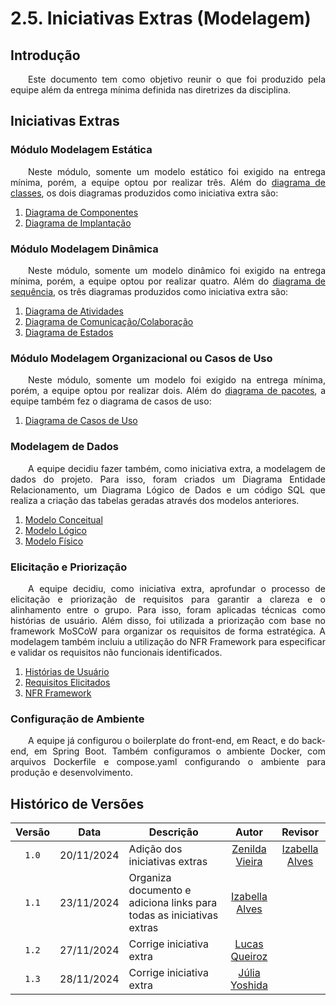 # 2.5. Iniciativas Extras (Modelagem)

## Introdução

<p style="text-align: justify; text-indent: 2em;"> Este documento tem como objetivo reunir o que foi produzido pela equipe além da entrega mínima definida nas diretrizes da disciplina. </p>

## Iniciativas Extras

### Módulo Modelagem Estática 

<p style="text-align: justify; text-indent: 2em;"> Neste módulo, somente um modelo estático foi exigido na entrega mínima, porém, a equipe optou por realizar três. Além do <a href="https://unbarqdsw2024-2.github.io/2024.2_G10_Recomendacao_Entrega_02/#/modelagem-estatica/diagrama-de-classes">diagrama de classes</a>, os dois diagramas produzidos como iniciativa extra são:</p>

1. [Diagrama de Componentes](https://unbarqdsw2024-2.github.io/2024.2_G10_Recomendacao_Entrega_02/#/modelagem-estatica/diagrama-de-componentes)
2. [Diagrama de Implantação](https://unbarqdsw2024-2.github.io/2024.2_G10_Recomendacao_Entrega_02/#/modelagem-estatica/diagrama-de-implantacao)


### Módulo Modelagem Dinâmica

<p style="text-align: justify; text-indent: 2em;"> Neste módulo, somente um modelo dinâmico foi exigido na entrega mínima, porém, a equipe optou por realizar quatro. Além do <a href="https://unbarqdsw2024-2.github.io/2024.2_G10_Recomendacao_Entrega_02/#/modelagem-dinamica/diagrama-de-sequencia">diagrama de sequência</a>, os três diagramas produzidos como iniciativa extra são:</p>

1. [Diagrama de Atividades](https://unbarqdsw2024-2.github.io/2024.2_G10_Recomendacao_Entrega_02/#/modelagem-dinamica/diagrama-de-atividades)
2. [Diagrama de Comunicação/Colaboração](https://unbarqdsw2024-2.github.io/2024.2_G10_Recomendacao_Entrega_02/#/modelagem-dinamica/diagrama-de-comunicacao)
3. [Diagrama de Estados](https://unbarqdsw2024-2.github.io/2024.2_G10_Recomendacao_Entrega_02/#/modelagem-dinamica/diagrama-de-estados)

### Módulo Modelagem Organizacional ou Casos de Uso

<p style="text-align: justify; text-indent: 2em;"> Neste módulo, somente um modelo foi exigido na entrega mínima, porém, a equipe optou por realizar dois. Além do <a href="[https://unbarqdsw2024-2.github.io/2024.2_G10_Recomendacao_Entrega_02/#/modelagem-dinamica/diagrama-de-sequencia](https://unbarqdsw2024-2.github.io/2024.2_G10_Recomendacao_Entrega_02/#/modelagem-organizacional-ou-cdu/diagrama-de-pacotes)">diagrama de pacotes</a>, a equipe também fez o diagrama de casos de uso: </p>

1. [Diagrama de Casos de Uso](https://unbarqdsw2024-2.github.io/2024.2_G10_Recomendacao_Entrega_02/#/modelagem-organizacional-ou-cdu/diagrama-de-cdu)

### Modelagem de Dados

<p style="text-align: justify; text-indent: 2em;"> A equipe decidiu fazer também, como iniciativa extra, a modelagem de dados do projeto. Para isso, foram criados um Diagrama Entidade Relacionamento, um Diagrama Lógico de Dados e um código SQL que realiza a criação das tabelas geradas através dos modelos anteriores.</p>

1. [Modelo Conceitual](https://unbarqdsw2024-2.github.io/2024.2_G10_Recomendacao_Entrega_02/#/modelagem-dados/modelo-conceitual)
2. [Modelo Lógico](https://unbarqdsw2024-2.github.io/2024.2_G10_Recomendacao_Entrega_02/#/modelagem-dados/modelo-logico)
3. [Modelo Físico](https://unbarqdsw2024-2.github.io/2024.2_G10_Recomendacao_Entrega_02/#/modelagem-dados/modelo-fisico)


### Elicitação e Priorização

<p style="text-align: justify; text-indent: 2em;"> A equipe decidiu, como iniciativa extra, aprofundar o processo de elicitação e priorização de requisitos para garantir a clareza e o alinhamento entre o grupo. Para isso, foram aplicadas técnicas como histórias de usuário. Além disso, foi utilizada a priorização com base no framework MoSCoW para organizar os requisitos de forma estratégica. A modelagem também incluiu a utilização do NFR Framework para especificar e validar os requisitos não funcionais identificados.</p>

1. [Histórias de Usuário](https://unbarqdsw2024-2.github.io/2024.2_G10_Recomendacao_Entrega_02/#/elicitacao-e-priorizacao/historias-de-usuario)
2. [Requisitos Elicitados](https://unbarqdsw2024-2.github.io/2024.2_G10_Recomendacao_Entrega_02/#/elicitacao-e-priorizacao/requisitos-elicitados)
3. [NFR Framework](https://unbarqdsw2024-2.github.io/2024.2_G10_Recomendacao_Entrega_02/#/elicitacao-e-priorizacao/nfr-framework)

### Configuração de Ambiente

<p style="text-align: justify; text-indent: 2em;"> A equipe já configurou o boilerplate do front-end, em React, e do back-end, em Spring Boot. Também configuramos o ambiente Docker, com arquivos Dockerfile e compose.yaml configurando o ambiente para produção e desenvolvimento.</p>

## Histórico de Versões

|Versão|Data|Descrição|Autor|Revisor|
|:----:|----|---------|:-----:|:-------:|
|`1.0`|20/11/2024|Adição dos iniciativas extras|[Zenilda Vieira](https://github.com/ZenildaVieira)|[Izabella Alves](https://github.com/izabellaalves)|
|`1.1`|23/11/2024|Organiza documento e adiciona links para todas as iniciativas extras|[Izabella Alves](https://github.com/izabellaalves)||
|`1.2`|27/11/2024|Corrige iniciativa extra|[Lucas Queiroz](https://github.com/lucasqueiroz23)||
|`1.3`|28/11/2024|Corrige iniciativa extra|[Júlia Yoshida](https://github.com/juliaryoshida)||


